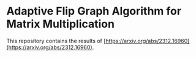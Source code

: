 # Adaptive Flip Graph Algorithm for Matrix Multiplication
This repository contains the results of [https://arxiv.org/abs/2312.16960](https://arxiv.org/abs/2312.16960).
